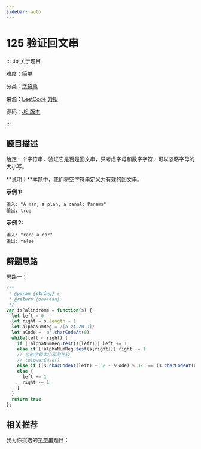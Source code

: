 ```yaml
---
sidebar: auto
---
```


# 125 验证回文串

::: tip 关于题目

难度：[简单](/solution/easy/)

分类：[字符串](/art/string.html)

来源：[LeetCode](https://leetcode.com/problems/valid-palindrome/)  [力扣](https://leetcode-cn.com/problems/valid-palindrome/)

源码：[JS 版本](https://github.com/swpuLeo/cattle/blob/master/src/easy/ValidPalindrome.js)

:::



## 题目描述

给定一个字符串，验证它是否是回文串，只考虑字母和数字字符，可以忽略字母的大小写。

**说明：**本题中，我们将空字符串定义为有效的回文串。

**示例 1:**

```
输入: "A man, a plan, a canal: Panama"
输出: true
```

**示例 2:**

```
输入: "race a car"
输出: false
```



## 解题思路

思路一：

```js
/**
 * @param {string} s
 * @return {boolean}
 */
var isPalindrome = function(s) {
  let left = 0
  let right = s.length - 1
  let alphaNumReg = /[a-zA-Z0-9]/
  let aCode = 'a'.charCodeAt(0)
  while(left < right) {
    if (!alphaNumReg.test(s[left])) left += 1
    else if (!alphaNumReg.test(s[right])) right -= 1
    // 忽略字母大小写的比较
    // toLowerCase()
    else if ((s.charCodeAt(left) + 32 - aCode) % 32 !== (s.charCodeAt(right) + 32 - aCode) % 32) return false
    else {
      left += 1
      right -= 1
    }
  }
  return true
};
```



## 相关推荐

我为你挑选的[字符串](/art/string.html)题目：
